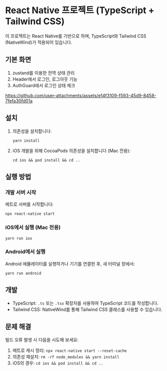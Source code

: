 # React Native 프로젝트 (TypeScript + Tailwind CSS)

이 프로젝트는 React Native를 기반으로 하며, TypeScript와 Tailwind CSS (NativeWind)가 적용되어 있습니다.

## 기본 화면

1. zustand를 이용한 전역 상태 관리
2. Header에서 로그인, 로그아웃 기능
3. AuthGuard에서 로그인 상태 체크

https://github.com/user-attachments/assets/e14f3109-f593-45d9-8458-7fefa30fd01a

## 설치

1. 의존성을 설치합니다:
   ```
   yarn install
   ```

2. iOS 개발을 위해 CocoaPods 의존성을 설치합니다 (Mac 전용):
   ```
   cd ios && pod install && cd ..
   ```

## 실행 방법

### 개발 서버 시작

메트로 서버를 시작합니다:
 ```
npx react-native start
 ```

### iOS에서 실행 (Mac 전용)
 ```
yarn run ios
 ```
### Android에서 실행

Android 에뮬레이터를 실행하거나 기기를 연결한 후, 새 터미널 창에서:
 ```
yarn run android
```

## 개발

- TypeScript: `.ts` 또는 `.tsx` 확장자를 사용하여 TypeScript 코드를 작성합니다.
- Tailwind CSS: NativeWind를 통해 Tailwind CSS 클래스를 사용할 수 있습니다.

## 문제 해결

빌드 오류 발생 시 다음을 시도해 보세요:
1. 메트로 캐시 정리: `npx react-native start --reset-cache`
2. 의존성 재설치: `rm -rf node_modules && yarn install`
3. iOS의 경우: `cd ios && pod install && cd ..`
